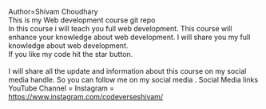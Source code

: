Author=Shivam Choudhary
<br>
This is my Web development course git repo
<br>
In this course i will teach you full web development.
This course will enhance your knowledge about web development.
I will share you my full knowledge about web development.
<br>
If you like my code hit the star button.
<br></br>
I will share all the update and information about this course on my social media handle. 
So you can follow me on my social media .
Social Media links 
YouTube Channel =
Instagram = https://www.instagram.com/codeverseshivam/
